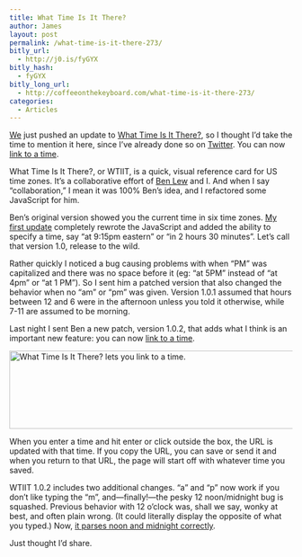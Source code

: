 ```yaml
---
title: What Time Is It There?
author: James
layout: post
permalink: /what-time-is-it-there-273/
bitly_url:
  - http://j0.is/fyGYX
bitly_hash:
  - fyGYX
bitly_long_url:
  - http://coffeeonthekeyboard.com/what-time-is-it-there-273/
categories:
  - Articles
---
```

[We][1] just pushed an update to [What Time Is It There?][2], so I thought I&#8217;d take the time to mention it here, since I&#8217;ve already done so on [Twitter][3]. You can now [link to a time][4].<!--more-->

What Time Is It There?, or WTIIT, is a quick, visual reference card for US time zones. It&#8217;s a collaborative effort of [Ben Lew][5] and I. And when I say &#8220;collaboration,&#8221; I mean it was 100% Ben&#8217;s idea, and I refactored some JavaScript for him.

Ben&#8217;s original version showed you the current time in six time zones. [My first update][6] completely rewrote the JavaScript and added the ability to specify a time, say &#8220;at 9:15pm eastern&#8221; or &#8220;in 2 hours 30 minutes&#8221;. Let&#8217;s call that version 1.0, release to the wild.

Rather quickly I noticed a bug causing problems with when &#8220;PM&#8221; was capitalized and there was no space before it (eg: &#8220;at 5PM&#8221; instead of &#8220;at 4pm&#8221; or &#8220;at 1 PM&#8221;). So I sent him a patched version that also changed the behavior when no &#8220;am&#8221; or &#8220;pm&#8221; was given. Version 1.0.1 assumed that hours between 12 and 6 were in the afternoon unless you told it otherwise, while 7-11 are assumed to be morning.

Last night I sent Ben a new patch, version 1.0.2, that adds what I think is an important new feature: you can now [link to a time][4].

<img class="aligncenter size-full wp-image-274" title="What Time Is It There? lets you link to a time." src="http://coffeeonthekeyboard.com/wp-content/uploads/2009/08/wtiit-1.0.2.gif" alt="What Time Is It There? lets you link to a time." width="545" height="139" />

When you enter a time and hit enter or click outside the box, the URL is updated with that time. If you copy the URL, you can save or send it and when you return to that URL, the page will start off with whatever time you saved.

WTIIT 1.0.2 includes two additional changes. &#8220;a&#8221; and &#8220;p&#8221; now work if you don&#8217;t like typing the &#8220;m&#8221;, and—finally!—the pesky 12 noon/midnight bug is squashed. Previous behavior with 12 o&#8217;clock was, shall we say, wonky at best, and often plain wrong. (It could literally display the opposite of what you typed.) Now, [it parses noon and midnight correctly][7].

Just thought I&#8217;d share.

 [1]: http://twitter.com/n0s0ap
 [2]: http://whattimeisitthere.info/
 [3]: http://twitter.com/jamessocol
 [4]: http://whattimeisitthere.info/#at-1-pacific
 [5]: http://benlew.com/
 [6]: http://benlew.com/blog/2009/07/what-time-is-it-there-update/
 [7]: http://whattimeisitthere.info/#at-12-mountain